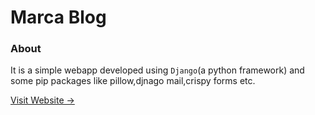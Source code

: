 # Marca Blog

### About
It is a simple webapp developed using `Django`(a python framework) and some pip packages like pillow,djnago mail,crispy forms etc.

[Visit Website -> ](https://marcablog-production.up.railway.app/)
